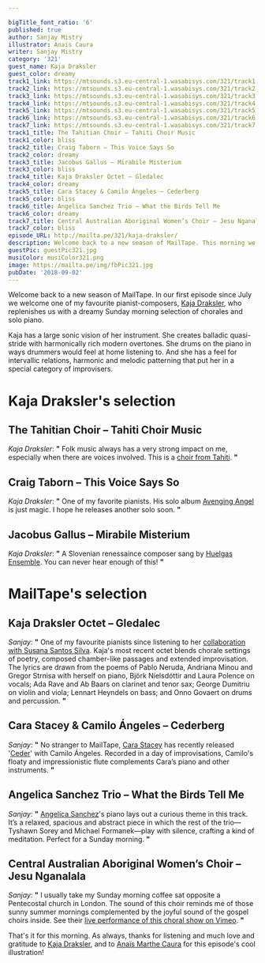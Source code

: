 ```yaml
---

bigTitle_font_ratio: '6'
published: true
author: Sanjay Mistry
illustrator: Anais Caura
writer: Sanjay Mistry
category: '321'
guest_name: Kaja Draksler
guest_color: dreamy
track1_link: https://mtsounds.s3.eu-central-1.wasabisys.com/321/track1.mp3
track2_link: https://mtsounds.s3.eu-central-1.wasabisys.com/321/track2.mp3
track3_link: https://mtsounds.s3.eu-central-1.wasabisys.com/321/track3.mp3
track4_link: https://mtsounds.s3.eu-central-1.wasabisys.com/321/track4.mp3
track5_link: https://mtsounds.s3.eu-central-1.wasabisys.com/321/track5.mp3
track6_link: https://mtsounds.s3.eu-central-1.wasabisys.com/321/track6.mp3
track7_link: https://mtsounds.s3.eu-central-1.wasabisys.com/321/track7.mp3
track1_title: The Tahitian Choir – Tahiti Choir Music
track1_color: bliss
track2_title: Craig Taborn – This Voice Says So
track2_color: dreamy
track3_title: Jacobus Gallus – Mirabile Misterium
track3_color: bliss
track4_title: Kaja Draksler Octet – Gledalec
track4_color: dreamy
track5_title: Cara Stacey & Camilo Ángeles – Cederberg
track5_color: bliss
track6_title: Angelica Sanchez Trio – What the Birds Tell Me
track6_color: dreamy
track7_title: Central Australian Aboriginal Women’s Choir – Jesu Nganalala
track7_color: bliss
episode_URL: http://mailta.pe/321/kaja-draksler/
description: Welcome back to a new season of MailTape. This morning we welcome one of my favourite pianist-composers, Kaja Draksler, who supplies us with a dreamy Sunday morning selection of chorales and solo piano.
guestPic: guestPic321.jpg
musiColor: musiColor321.png
image: https://mailta.pe/img/fbPic321.jpg
pubDate: '2018-09-02'
---
```

Welcome back to a new season of MailTape. In our first episode since July we welcome one of my favourite pianist-composers, [Kaja Draksler](http://kajadraksler.com/), who replenishes us with a dreamy Sunday morning selection of chorales and solo piano.
<p>Kaja has a large sonic vision of her instrument. She creates balladic quasi-stride with harmonically rich modern overtones. She drums on the piano in ways drummers would feel at home listening to. And she has a feel for intervallic relations, harmonic and melodic patterning that put her in a special category of improvisers.


# Kaja Draksler's selection


## The Tahitian Choir – Tahiti Choir Music
_Kaja Draksler_: **"** Folk music always has a very strong impact on me, especially when there are voices involved. This is a [choir from Tahiti](https://en.wikipedia.org/wiki/The_Tahitian_Choir). **"** 

## Craig Taborn – This Voice Says So
_Kaja Draksler_: **"** One of my favorite pianists. His solo album [Avenging Angel](http://player.ecmrecords.com/taborn) is just magic. I hope he releases another solo soon. **"** 

## Jacobus Gallus – Mirabile Misterium
_Kaja Draksler_: **"** A Slovenian renessaince composer sang by [Huelgas Ensemble](http://www.huelgasensemble.be/index.php?Itemid=68). You can never hear enough of this! **"** 


# MailTape's selection

## Kaja Draksler Octet – Gledalec
_Sanjay_: **"** One of my favourite pianists since listening to her [collaboration with Susana Santos Silva](http://kdsss.tumblr.com/). Kaja's most recent octet blends chorale settings of poetry, composed chamber-like passages and extended improvisation. The lyrics are drawn from the poems of Pablo Neruda, Andriana Minou and Gregor Strnisa with herself on piano, Björk Níelsdóttir and Laura Polence on vocals; Ada Rave and Ab Baars on clarinet and tenor sax; George Dumitriu on violin and viola; Lennart Heyndels on bass; and Onno Govaert on drums and percussion. **"** 

## Cara Stacey & Camilo Ángeles – Cederberg
_Sanjay_: **"** No stranger to MailTape, [Cara Stacey](https://www.mailta.pe/247/cara-stacey/) has recently released '[Ceder](https://kitrecs.bandcamp.com/album/ceder)' with Camilo Ángeles. Recorded in a day of improvisations, Camilo's floaty and impressionistic flute complements Cara’s piano and other instruments. **"** 

##  Angelica Sanchez Trio – What the Birds Tell Me
_Sanjay_: **"** [Angelica Sanchez](http://www.angelicasanchez.com/)'s piano lays out a curious theme in this track. It’s a relaxed, spacious and abstract piece in which the rest of the trio—Tyshawn Sorey and Michael Formanek—play with silence, crafting a kind of meditation. Perfect for a Sunday morning. **"** 

## Central Australian Aboriginal Women’s Choir – Jesu Nganalala
_Sanjay_: **"** I usually take my Sunday morning coffee sat opposite a Pentecostal church in London. The sound of this choir reminds me of those sunny summer mornings complemented by the joyful sound of the gospel choirs inside. See their [live performance of this choral show on Vimeo](https://vimeo.com/174609790). **"** 

That's it for this morning. As always, thanks for listening and much love and gratitude to [Kaja Draksler](http://kajadraksler.com/), and to [Anaïs Marthe Caura](https://vimeo.com/anaismarthecaura) for this episode's cool illustration!
